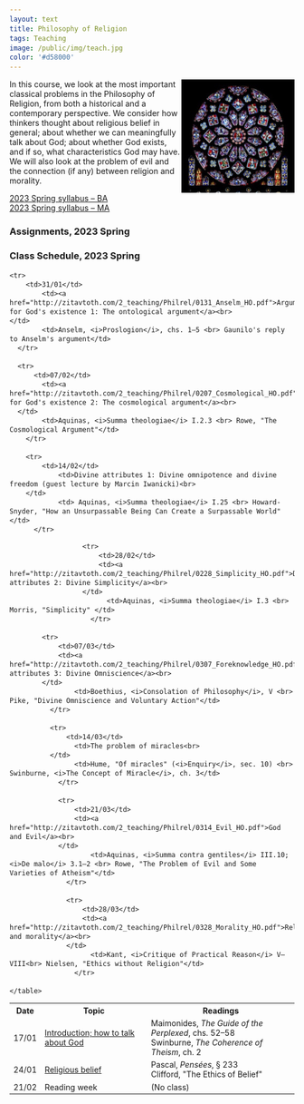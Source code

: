 ```yaml
---
layout: text
title: Philosophy of Religion
tags: Teaching
image: /public/img/teach.jpg
color: '#d58000'
---
```


<img class="img-single" align="right" src="/public/img/philrel.jpg" width="200">

In this course, we look at the most important classical problems in the Philosophy of Religion, from both a historical and a contemporary perspective. We consider how thinkers thought about religious belief in general; about whether we can meaningfully talk about God; about whether God exists, and if so, what characteristics God may have. We will also look at the problem of evil and the connection (if any) between religion and morality.


<a href="http://zitavtoth.com/2_teaching/Philrel/PhilRel2023S_BA.pdf">2023 Spring syllabus – BA </a><br>
<a href="http://zitavtoth.com/2_teaching/Philrel/PhilRel2023S_MA.pdf">2023 Spring syllabus – MA </a><br>


### Assignments, 2023 Spring


### Class Schedule, 2023 Spring


<table>
  <tr>
    <th>Date</th>
    <th>Topic</th>
		<th> Readings</th>
  </tr>
  
<tr>
    <td>17/01</td>
		<td><a href="http://zitavtoth.com/2_teaching/Philrel/0117_Intro_HO.pdf">Introduction; how to talk about God</a><br>
</td>
		<td>Maimonides, <i>The Guide of the Perplexed</i>, chs. 52–58<br> Swinburne, <i>The Coherence of Theism</i>, ch. 2</td>
  </tr>

<tr>
      <td>24/01</td>
  		<td><a href="http://zitavtoth.com/2_teaching/Philrel/0124_Epistemology_HO.pdf">Religious belief</a><br>
  </td>
  		<td>Pascal, <i>Pensées</i>, § 233 <br> Clifford, "The Ethics of Belief"</td>
    </tr>

    <tr>
        <td>31/01</td>
    		<td><a href="http://zitavtoth.com/2_teaching/Philrel/0131_Anselm_HO.pdf">Arguments for God's existence 1: The ontological argument</a><br>
    </td>
    		<td>Anselm, <i>Proslogion</i>, chs. 1–5 <br> Gaunilo's reply to Anselm's argument</td>
      </tr>

      <tr>
          <td>07/02</td>
      		<td><a href="http://zitavtoth.com/2_teaching/Philrel/0207_Cosmological_HO.pdf">Arguments for God's existence 2: The cosmological argument</a><br>
      </td>
      		<td>Aquinas, <i>Summa theologiae</i> I.2.3 <br> Rowe, "The Cosmological Argument"</td>
        </tr>

        <tr>
            <td>14/02</td>
        		<td>Divine attributes 1: Divine omnipotence and divine freedom (guest lecture by Marcin Iwanicki)<br>
        </td>
        		<td> Aquinas, <i>Summa theologiae</i> I.25 <br> Howard-Snyder, "How an Unsurpassable Being Can Create a Surpassable World" </td>
          </tr>
<tr>
<td> 21/02</td>
<td> Reading week </td>
<td> (No class) </td>
</tr>

            
                      <tr>
                          <td>28/02</td>
                          <td><a href="http://zitavtoth.com/2_teaching/Philrel/0228_Simplicity_HO.pdf">Divine attributes 2: Divine Simplicity</a><br>
                      </td>
                      		<td>Aquinas, <i>Summa theologiae</i> I.3 <br> Morris, "Simplicity" </td>
                        </tr>
                      
            <tr>
                <td>07/03</td>
                <td><a href="http://zitavtoth.com/2_teaching/Philrel/0307_Foreknowledge_HO.pdf">Divine attributes 3: Divine Omniscience</a><br>
            </td>
            		<td>Boethius, <i>Consolation of Philosophy</i>, V <br> Pike, "Divine Omniscience and Voluntary Action"</td>
              </tr>

              <tr>
                  <td>14/03</td>
              		<td>The problem of miracles<br>
              </td>
              		<td>Hume, "Of miracles" (<i>Enquiry</i>, sec. 10) <br> Swinburne, <i>The Concept of Miracle</i>, ch. 3</td>
                </tr>

                <tr>
                    <td>21/03</td>
                    <td><a href="http://zitavtoth.com/2_teaching/Philrel/0314_Evil_HO.pdf">God and Evil</a><br>
                </td>
                		<td>Aquinas, <i>Summa contra gentiles</i> III.10; <i>De malo</i> 3.1–2 <br> Rowe, "The Problem of Evil and Some Varieties of Atheism"</td>
                  </tr>

                  <tr>
                      <td>28/03</td>
                      <td><a href="http://zitavtoth.com/2_teaching/Philrel/0328_Morality_HO.pdf">Religion and morality</a><br>
                  </td>
                  		<td>Kant, <i>Critique of Practical Reason</i> V–VIII<br> Nielsen, "Ethics without Religion"</td>
                    </tr>
	
	</table>
